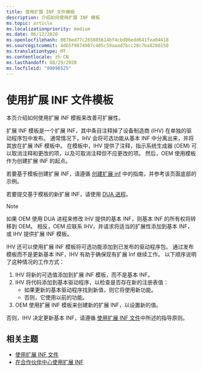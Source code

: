 ```yaml
---
title: 使用扩展 INF 文件模板
description: 介绍如何使用扩展 INF 模板
ms.topic: article
ms.localizationpriority: medium
ms.date: 06/12/2020
ms.openlocfilehash: 0876ed77c265085614bf4cbd06edd641fea04418
ms.sourcegitcommit: 4db5f9874907c405c59aaad7bcc28c7ba8280150
ms.translationtype: MT
ms.contentlocale: zh-CN
ms.lasthandoff: 08/29/2020
ms.locfileid: "89096525"
---
```

# <a name="using-an-extension-inf-file-template"></a>使用扩展 INF 文件模板

本页介绍如何使用扩展 INF 模板来改善可扩展性。

扩展 INF 模板是一个扩展 INF，其中条目注释掉了设备制造商 (IHV) 在单独的驱动程序包中发布。 通常情况下，IHV 会将可选功能从基本 INF 中分离出来，并将其放在扩展 INF 模板中。 在模板中，IHV 提供了注释，指示系统生成器 (OEM) 可以取消注释和更改的项，以及可取消注释但不应更改的项。  然后，OEM 使用模板作为创建扩展 INF 的起点。

若要基于模板创建扩展 INF，请遵循 [创建扩展 inf](using-an-extension-inf-file.md#creating-an-extension-inf) 中的指南，并参考该页面底部的示例。

若要提交基于模板的新扩展 INF，请使用 [DUA 进程](/windows-hardware/test/hlk/user/create-a-driver-only-update-package)。

> [!NOTE]
> 如果 OEM 使用 DUA 进程来修改 IHV 提供的基本 INF，则基本 INF 的所有权将转移到 OEM。 相反，OEM 应联系 IHV，并请求将适当的扩展性添加到基本 INF，或 IHV 提供扩展 INF 模板。

IHV 还可以使用扩展 INF 模板将可选功能添加到已发布的驱动程序包。 通过发布模板而不是更新基本 INF，IHV 有助于确保现有扩展 Inf 继续工作。 以下顺序说明了这种情况的工作方式：

1. IHV 将新的可选值添加到扩展 INF 模板，而不是基本 INF。
2. IHV 将代码添加到基本驱动程序，以检查是否存在新的注册表值：
    * 如果更新的基本驱动程序找到新值，则它将使用新功能。
    * 否则，它使用以前的功能。
3. OEM 使用扩展 INF 模板来创建新的扩展 INF，以设置新的值。

否则，IHV 决定更新基本 INF，请遵循 [使用扩展 INF 文件](using-an-extension-inf-file.md#backward-compatibility)中所述的指导原则。

## <a name="related-topics"></a>相关主题

* [使用扩展 INF 文件](using-an-extension-inf-file.md)
* [在合作伙伴中心使用扩展 INF](../dashboard/submit-dashboard-extension-inf-files.md)